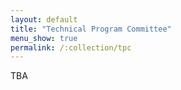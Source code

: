 ```yaml
---
layout: default
title: "Technical Program Committee"
menu_show: true
permalink: /:collection/tpc
---
```


TBA